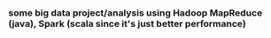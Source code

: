 ### some big data project/analysis using Hadoop MapReduce (java), Spark (scala since it's just better performance)
